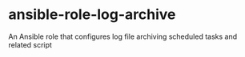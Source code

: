 # ansible-role-log-archive
An Ansible role that configures log file archiving scheduled tasks and related script
